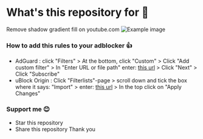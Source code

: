 # What's this repository for 🤔
Remove shadow gradient fill on youtube.com
![Example image](https://github.com/Kristol-Ice/remove-shadow-gradient-fill-on-youtube.com/assets/134151822/66c0d51c-3fd2-4434-a2cd-76cf8a453fe1)

### How to add this rules to your adblocker 👍
- AdGuard : click "Filters" > At the bottom, click "Custom" > Click "Add custom filter" > In "Enter URL or file path" enter: [this url](https://raw.githubusercontent.com/Kristol-Ice/remove-shadow-gradient-fill-on-youtube.com/main/remove-youtube.com-shadow-gradient-fill) > Click "Next" > Click "Subscribe"
- uBlock Origin : Click "Filterlists"-page > scroll down and tick the box where it says: "Import" > enter: [this url](https://raw.githubusercontent.com/Kristol-Ice/remove-shadow-gradient-fill-on-youtube.com/main/remove-youtube.com-shadow-gradient-fill) > In the top click on "Apply Changes"

### Support me 😊
- Star this repository
- Share this repository
Thank you

